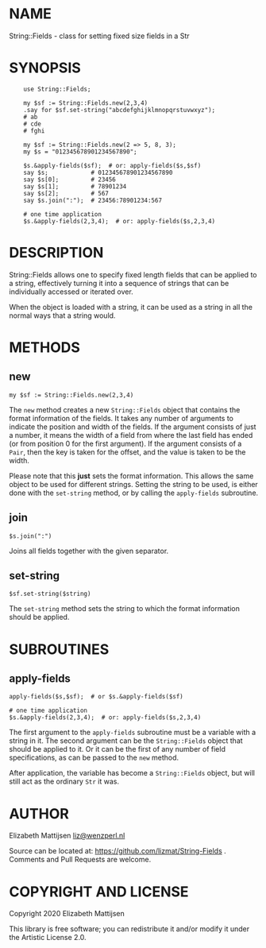 NAME
====

String::Fields - class for setting fixed size fields in a Str

SYNOPSIS
========

```perl6
    use String::Fields;

    my $sf := String::Fields.new(2,3,4)
    .say for $sf.set-string("abcdefghijklmnopqrstuvwxyz");
    # ab
    # cde
    # fghi

    my $sf := String::Fields.new(2 => 5, 8, 3);
    my $s = "012345678901234567890";

    $s.&apply-fields($sf);  # or: apply-fields($s,$sf)
    say $s;            # 012345678901234567890
    say $s[0];         # 23456
    say $s[1];         # 78901234
    say $s[2];         # 567
    say $s.join(":");  # 23456:78901234:567

    # one time application
    $s.&apply-fields(2,3,4);  # or: apply-fields($s,2,3,4)
```

DESCRIPTION
===========

String::Fields allows one to specify fixed length fields that can be applied to a string, effectively turning it into a sequence of strings that can be individually accessed or iterated over.

When the object is loaded with a string, it can be used as a string in all the normal ways that a string would.

METHODS
=======

new
---

    my $sf := String::Fields.new(2,3,4)

The `new` method creates a new `String::Fields` object that contains the format information of the fields. It takes any number of arguments to indicate the position and width of the fields. If the argument consists of just a number, it means the width of a field from where the last field has ended (or from position 0 for the first argument). If the argument consists of a `Pair`, then the key is taken for the offset, and the value is taken to be the width.

Please note that this **just** sets the format information. This allows the same object to be used for different strings. Setting the string to be used, is either done with the `set-string` method, or by calling the `apply-fields` subroutine.

join
----

    $s.join(":")

Joins all fields together with the given separator.

set-string
----------

    $sf.set-string($string)

The `set-string` method sets the string to which the format information should be applied.

SUBROUTINES
===========

apply-fields
------------

    apply-fields($s,$sf);  # or $s.&apply-fields($sf)

    # one time application
    $s.&apply-fields(2,3,4);  # or: apply-fields($s,2,3,4)

The first argument to the `apply-fields` subroutine must be a variable with a string in it. The second argument can be the `String::Fields` object that should be applied to it. Or it can be the first of any number of field specifications, as can be passed to the `new` method.

After application, the variable has become a `String::Fields` object, but will still act as the ordinary `Str` it was.

AUTHOR
======

Elizabeth Mattijsen <liz@wenzperl.nl>

Source can be located at: https://github.com/lizmat/String-Fields . Comments and Pull Requests are welcome.

COPYRIGHT AND LICENSE
=====================

Copyright 2020 Elizabeth Mattijsen

This library is free software; you can redistribute it and/or modify it under the Artistic License 2.0.

